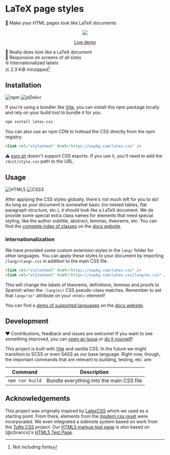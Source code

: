 # LaTeX page styles

🎨 Make your HTML pages look like LaTeX documents

<div align="center">

![](https://user-images.githubusercontent.com/61068799/216159720-9ddda0c2-a3c9-4ce9-972c-4338564aec00.png)

[Live demo](https://latex.now.sh/)

</div>

📄 Really does look like a LaTeX document \
📱 Responsive on screens of all sizes \
🌐 Internationalized labels \
⚖️ 2.3 KiB minzipped[^1]

## Installation

![npm](https://img.shields.io/static/v1?style=for-the-badge&message=npm&color=CB3837&logo=npm&logoColor=FFFFFF&label=)
![jsDelivr](https://img.shields.io/static/v1?style=for-the-badge&message=jsDelivr&color=E84D3D&logo=jsDelivr&logoColor=FFFFFF&label=)

If you're using a bundler like [Vite], you can install this npm package locally
and rely on your build tool to bundle it for you.

```sh
npm install latex.css
```

You can also use an npm CDN to hotload the CSS directly from the npm registry.

```html
<link rel="stylesheet" href="https://unpkg.com/latex.css" />
```

⚠️ [esm.sh] doesn't support CSS exports. If you use it, you'll need to add the
`/dist/style.css` path to the URL.

## Usage

![HTML5](https://img.shields.io/static/v1?style=for-the-badge&message=HTML5&color=E34F26&logo=HTML5&logoColor=FFFFFF&label=)
![CSS3](https://img.shields.io/static/v1?style=for-the-badge&message=CSS3&color=1572B6&logo=CSS3&logoColor=FFFFFF&label=)

After applying the CSS styles globally, there's not much left for you to do! As
long as your document is _somewhat_ basic (no nested tables, flat paragraph
structure, etc.), it should look like a LaTeX document. We do provide some
special extra class names for elements that need special styling, like the
author subtitle, abstract, lemmas, theorems, etc. You can find the [complete
index of classes] on the [docs website].

### Internationalization

We have provided some custom extension styles in the `lang/` folder for other
languages. You can apply these styles to your document by importing
`/lang/<lang>.css` in addition to the main CSS file.

```html
<link rel="stylesheet" href="https://unpkg.com/latex.css" />
<link rel="stylesheet" href="https://unpkg.com/latex.css/lang/es.css" />
```

This will change the labels of theorems, definitions, lemmas and proofs to
Spanish when the `:lang(es)` CSS pseudo-class matches. Remember to set that
`lang="es"` attribute on your `<html>` element!

You can find a [demo of supported languages] on the [docs website].

## Development

❤️ Contributions, feedback and issues are welcome! If you want to see something
improved, you can [open an Issue] or [do it yourself]!

This project is built with [Vite] and vanilla CSS. In the future we might
transition to SCSS or even SASS as our base language. Right now, though, the
important commands that are relevant to building, testing, etc. are:

| Command         | Description                              |
| --------------- | ---------------------------------------- |
| `npm run build` | Bundle everything into the main CSS file |

## Acknowledgements

This project was originally inspired by [LatexCSS] which we used as a starting
point. From there, elements from the [modern css reset] were incorporated. We
even integrated a sidenote system based on work from the [Tufte CSS] project.
Our [HTML5 markup test page] is also based on [@cbracco]'s [HTML5 Test Page].

[^1]: Not including fonts

<!-- prettier-ignore-start -->
[vite]: https://vitejs.dev/
[esm.sh]: https://esm.sh/
[complete index of classes]: https://latex.now.sh/#class-based-elements
[docs website]: https://latex.now.sh/
[demo of supported languages]: https://latex.now.sh/languages
[latexcss]: https://github.com/davidrzs/latexcss#readme
[modern css reset]: https://andy-bell.co.uk/a-modern-css-reset/
[html5 test page]: https://github.com/cbracco/html5-test-page#readme
[tufte css]: https://edwardtufte.github.io/tufte-css/
[html5 markup test page]: https://latex.now.sh/elements
[cbracco]: https://github.com/cbracco
[open an issue]: https://github.com/vincentdoerig/latex-css/issues/new
[do it yourself]: https://github.com/vincentdoerig/latex-css/blob/main/CONTRIBUTING.md
<!-- prettier-ignore-end -->
